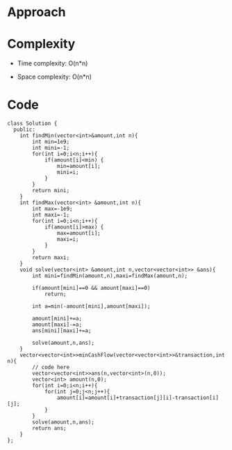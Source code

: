 # Approach
<!-- Describe your approach to solving the problem. -->

# Complexity
- Time complexity: O(n*n)
<!-- Add your time complexity here, e.g. $$O(n)$$ -->

- Space complexity: O(n*n)
<!-- Add your space complexity here, e.g. $$O(n)$$ -->

# Code
```
class Solution {
  public:
    int findMin(vector<int>&amount,int n){
        int min=1e9;
        int mini=-1;
        for(int i=0;i<n;i++){
            if(amount[i]<min) {
                min=amount[i];
                mini=i;
            }
        }
        return mini;
    }
    int findMax(vector<int> &amount,int n){
        int max=-1e9;
        int maxi=-1;
        for(int i=0;i<n;i++){
            if(amount[i]>max) {
                max=amount[i];
                maxi=i;
            }
        }
        return maxi;
    }
    void solve(vector<int> &amount,int n,vector<vector<int>> &ans){
        int mini=findMin(amount,n),maxi=findMax(amount,n);
        
        if(amount[mini]==0 && amount[maxi]==0) 
            return;
            
        int a=min(-amount[mini],amount[maxi]);
        
        amount[mini]+=a;
        amount[maxi]-=a;
        ans[mini][maxi]+=a;
        
        solve(amount,n,ans);
    }
    vector<vector<int>>minCashFlow(vector<vector<int>>&transaction,int n){
        // code here
        vector<vector<int>>ans(n,vector<int>(n,0));
        vector<int> amount(n,0);
        for(int i=0;i<n;i++){
            for(int j=0;j<n;j++){
                amount[i]=amount[i]+transaction[j][i]-transaction[i][j];
            }
        }
        solve(amount,n,ans);
        return ans;
    }
};
```
